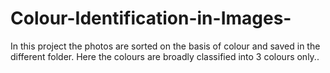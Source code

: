# Colour-Identification-in-Images-
In this project the photos are sorted on the basis of colour and saved in the different folder. Here the colours are broadly classified into 3 colours only..

